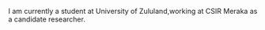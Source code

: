I am currently a student at University of Zululand,working at CSIR Meraka as a candidate researcher.